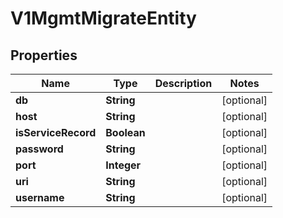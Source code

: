 # V1MgmtMigrateEntity

## Properties
Name | Type | Description | Notes
------------ | ------------- | ------------- | -------------
**db** | **String** |  |  [optional]
**host** | **String** |  |  [optional]
**isServiceRecord** | **Boolean** |  |  [optional]
**password** | **String** |  |  [optional]
**port** | **Integer** |  |  [optional]
**uri** | **String** |  |  [optional]
**username** | **String** |  |  [optional]
